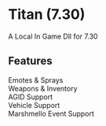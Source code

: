 # Titan (7.30)
A Local In Game Dll for 7.30

## Features
Emotes & Sprays
<br>
Weapons & Inventory
<br>
AGID Support
<br>
Vehicle Support
<br>
Marshmello Event Support
